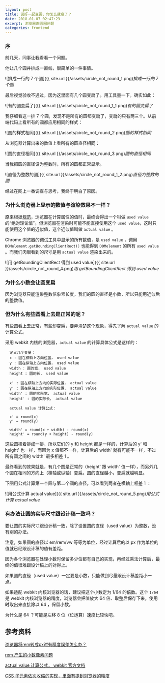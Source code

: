 ```yaml
---
layout: post
title: 说好一起变圆，你怎么就瘦了？
date: 2018-01-07 02:47:23
excerpt: 浏览器画圆圈问题
categories: frontend
---
```


### 序

前几天，同事让我看看一个问题。

他让几个圆并排成一直线，很简单的一件事情。


![排成一行的 7 个圆]({{ site.url }}/assets/circle_not_round_1.png)*排成一行的 7 个圆*

最后视觉验收不通过，因为这里面有几个圆变扁了。用工具量一下，确实如此：

![有的圆变扁了]({{ site.url }}/assets/circle_not_round_1_1.png)*有的圆变扁了*

我仔细看这一排 7 个圆，发现不是所有的圆都变扁了，变扁的只有两三个。从前端代码上看所有的圆都应用相同的样式：

![圆的样式相同]({{ site.url }}/assets/circle_not_round_2.png)*圆的样式相同*

从浏览器计算出来的数值上看所有的圆直径相同：

![圆的直径相同]({{ site.url }}/assets/circle_not_round_3.png)*圆的直径相同*

当我把圆的直径设为整数时，所有的圆都正常显示。

![直径为整数的圆]({{ site.url }}/assets/circle_not_round_1_2.png)*直径为整数的圆*


经过在网上一番调查与思考，我终于明白了原因。

### 为什么浏览器上显示的数值与渲染效果不一样？

原来根据[规范](https://www.w3.org/TR/css-cascade-3/#used)，浏览器在计算属性的值时，最终会得出一个叫做 `used value` 的“绝对理论值”。但浏览器在渲染时可能不能直接使用这个 `used value`，这时只能使用这个值的近似值，这个近似值叫做 `actual value` 。

Chrome 浏览器的调试工具中显示的所有数值，是 `used value` ，调用 `DOMelement.getBoundingClientRect()` 也能得到 `DOMelement` 的所有 `used value` 。而我们肉眼看到的尺寸是用 `actual value` 渲染出来的。

![用 getBoundingClientRect 得到 used value]({{ site.url }}/assets/circle_not_round_4.png)*用 getBoundingClientRect 得到 used value*

### 为什么小数会让圆变扁

因为浏览器只能渲染整数倍象素长度，我们的圆的直径是小数，所以只能用近似后的整数值。

### 但为什么有些圆看上去是正常的呢？

有些圆看上去正常，有些却变扁，要弄清楚这个现象，得先了解 `actual value` 的计算公式。

采用 webkit 内核的浏览器，`actual value` 的计算具体公式是这样的：

```
  定义几个变量：
  x : 圆在横轴上方向位置， used value
  y : 圆在纵轴上方向位置， used value
  width : 圆的宽， used value
  height : 圆的长， used value

  x' : 圆在横轴上方向的实际位置， actual value
  y' : 圆在纵轴上方向的实际位置， actual value
  width' : 圆的实际宽， actual value
  height' : 圆的实际长， actual value

  actual value 计算公式：

  x' = round(x)
  y' = round(y)

  width' = round(x + width) - round(x)
  height' = round(y + height) - round(y)

```

这些圆横着排成一排，所以它们的 y 和 height 都是一样的，计算后的 y' 和 height' 也一样，而因为 x 值都不一样，计算后的 width' 就有可能不一样，不过所有圆之间的 width' 最多相差 1 。

最终看到的效果就是，有几个圆是正常的（height' 跟 width' 值一样），而另外几个圆在相同的方向上（横轴或纵轴）变扁。圆的直径越小，变扁就越明显。

下图用公式计算第一个圆与第二个圆的直径，可以看到两者在横轴上相差 1 ：

![用公式计算 actual value]({{ site.url }}/assets/circle_not_round_5.png)*用公式计算 actual value*

### 有办法让圆的实际尺寸跟设计稿一致吗？

要让圆的实际尺寸跟设计稿一致，除了设置圆的直径（used value）为整数，没有别的办法。

注意，如果圆的直径以 em/rem/vw 等等为单位，经过计算后的以 px 作为单位的值就已经跟设计稿的值有差距。

因为各个浏览器在处理小数时保留多少位都有自己的实现，再经过乘法计算后，最终的值很难跟设计稿上的对得上。

如果圆的直径（used value）一定要是小数，只能做到尽量跟设计稿差距小一点。

如果适配 webkit 内核浏览器的话，建议把这个小数定为 1/64 的倍数。这个 `1/64` 是 webkit 内核浏览器的精度，浏览器会把值放大 64 倍、取整后保存下来，使用时取出来直接除以 64 ，保留小数。

为什么是 64 ？可能是左移 8 位（位运算）速度比较快吧。

## 参考资料

[浏览器将rem转成px时有精度误差怎么办？](https://www.zhihu.com/question/264372456/answer/280496269)

[rem 产生的小数像素问题](http://taobaofed.org/blog/2015/11/04/mobile-rem-problem/)

[actual value 计算公式， webkit 官方文档](http://trac.webkit.org/wiki/LayoutUnit)

[CSS 子元素依次收缩的实现，里面有提到浏览器的精度](http://lotabout.me/2017/flex-shrink-in-order/)